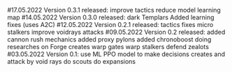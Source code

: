 #17.05.2022 Version 0.3.1 released:
    improve tactics 
    reduce model learning map
#14.05.2022 Version 0.3.0 released:
    dark Templars Added
    learning fixes (uses A2C)
#12.05.2022 Version 0.2.1 released: 
    tactics fixes
    micro stalkers
    improve voidrays attacks
#09.05.2022 Version 0.2 released:
    added cannon rush mechanics
    added proxy pylons
    added chronoboost
    doing researches on Forge
    creates warp gates
    warp stalkers
    defend zealots
#03.05.2022 Version 0.1:
    use ML PPO model to make decisions
    creates and attack by void rays
    do scouts
    do expansions